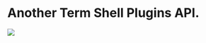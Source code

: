# Another Term Shell Plugins API.

[![](https://jitpack.io/v/green-green-avk/AnotherTermShellPluginUtils.svg)](https://jitpack.io/#green-green-avk/AnotherTermShellPluginUtils)
